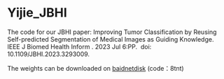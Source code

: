 # Yijie_JBHI
The code for our JBHI paper:
Improving Tumor Classification by Reusing Self-predicted Segmentation of Medical Images as Guiding Knowledge. IEEE J Biomed Health Inform . 2023 Jul 6:PP.  doi: 10.1109/JBHI.2023.3293009. 

The weights can be downloaded on [baidnetdisk](https://pan.baidu.com/s/1mH0maOd_mzFGybIawBtgJw?pwd=8tnt) (code：8tnt)
